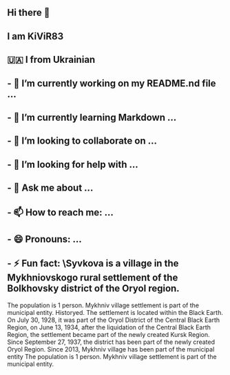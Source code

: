 ## Hi there 👋
<!--
**Kivir83/Kivir83** is a ✨ _special_ ✨ repository because its `README.md` (this file) appears on your GitHub profile.

Here are some ideas to get you started:
-->

 <?php
// Виведення рядка
echo "Привіт, світ!";
// Змінна
$name = "Ваше ім'я";
// Умовний оператор
if ($name == "Ваше ім'я") {
  echo "Вітаємо, $name!";
} else {
  echo "Ви не зареєстровані.";
}
// Цикл
for ($i = 0; $i < 5; $i++) {
  echo "Цикл: $i";
}
// Функція
function sayHello($name) 
{
  echo "Привіт, $name!";
}
sayHello("Іван");
?>


## I am KiViR83
## 🇺🇦 I from Ukrainian
## - 🔭 I’m currently working on my README.nd file ...
## - 🌱 I’m currently learning Markdown ...
## - 👯 I’m looking to collaborate on ...
## - 🤔 I’m looking for help with ...
## - 💬 Ask me about ...
## - 📫 How to reach me: ...
## - 😄 Pronouns: ...
## - ⚡ Fun fact: \Syvkova is a village in the Mykhniovskogo rural settlement of the Bolkhovsky district of the Oryol region. 
 The population is 1 person. 
 Mykhniv village settlement is part of the municipal entity.
 Historyed.
 The settlement is located within the Black Earth. On July 30, 1928, it was part of the Oryol District of the Central Black Earth Region, on June 13, 1934, after the liquidation of the Central Black Earth Region, the settlement became part of the newly created Kursk Region.
 Since September 27, 1937, the district has been part of the newly created Oryol Region.
 Since 2013, Mykhniv village has been part of the municipal entity The population is 1 person. Mykhniv village settlement is part of the municipal entity.



